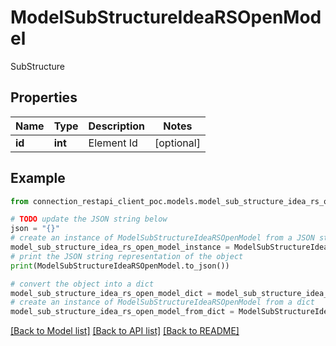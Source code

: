 # ModelSubStructureIdeaRSOpenModel

SubStructure

## Properties

Name | Type | Description | Notes
------------ | ------------- | ------------- | -------------
**id** | **int** | Element Id | [optional] 

## Example

```python
from connection_restapi_client_poc.models.model_sub_structure_idea_rs_open_model import ModelSubStructureIdeaRSOpenModel

# TODO update the JSON string below
json = "{}"
# create an instance of ModelSubStructureIdeaRSOpenModel from a JSON string
model_sub_structure_idea_rs_open_model_instance = ModelSubStructureIdeaRSOpenModel.from_json(json)
# print the JSON string representation of the object
print(ModelSubStructureIdeaRSOpenModel.to_json())

# convert the object into a dict
model_sub_structure_idea_rs_open_model_dict = model_sub_structure_idea_rs_open_model_instance.to_dict()
# create an instance of ModelSubStructureIdeaRSOpenModel from a dict
model_sub_structure_idea_rs_open_model_from_dict = ModelSubStructureIdeaRSOpenModel.from_dict(model_sub_structure_idea_rs_open_model_dict)
```
[[Back to Model list]](../README.md#documentation-for-models) [[Back to API list]](../README.md#documentation-for-api-endpoints) [[Back to README]](../README.md)


